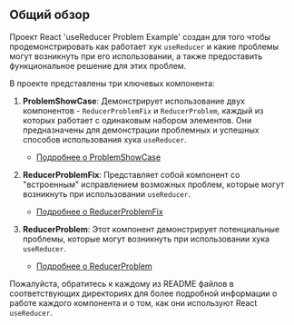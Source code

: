 ## Общий обзор

Проект React 'useReducer Problem Example' создан для того чтобы продемонстрировать как работает хук `useReducer` и какие проблемы могут возникнуть при его использовании, а также предоставить функциональное решение для этих проблем.

В проекте представлены три ключевых компонента:

1. **ProblemShowCase**: Демонстрирует использование двух компонентов - `ReducerProblemFix` и `ReducerProblem`, каждый из которых работает с одинаковым набором элементов. Они предназначены для демонстрации проблемных и успешных способов использования хука `useReducer`.

   - [Подробнее о ProblemShowCase](./reducer-problem/README.md)

2. **ReducerProblemFix**: Представляет собой компонент со "встроенным" исправлением возможных проблем, которые могут возникнуть при использовании `useReducer`.

   - [Подробнее о ReducerProblemFix](./reducer-problem-fix/README.md)

3. **ReducerProblem**: Этот компонент демонстрирует потенциальные проблемы, которые могут возникнуть при использовании хука `useReducer`.

   - [Подробнее о ReducerProblem](./reducer-problem/README.md)

Пожалуйста, обратитесь к каждому из README файлов в соответствующих директориях для более подробной информации о работе каждого компонента и о том, как они используют React `useReducer`.